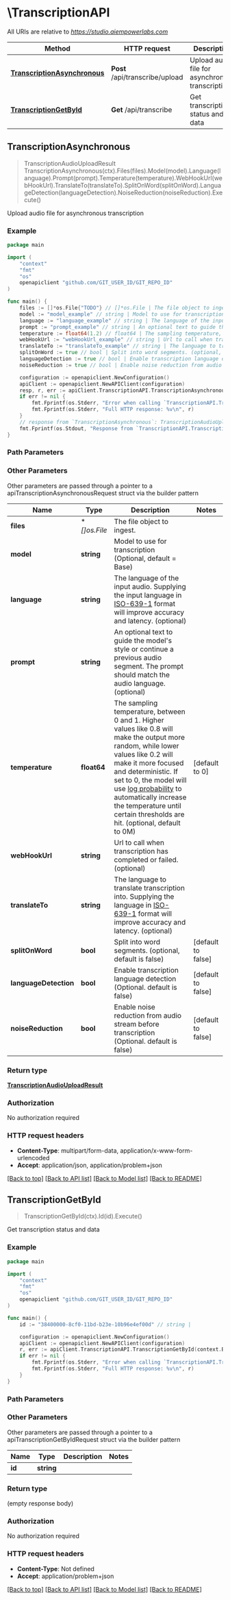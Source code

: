 # \TranscriptionAPI

All URIs are relative to *https://studio.aiempowerlabs.com*

Method | HTTP request | Description
------------- | ------------- | -------------
[**TranscriptionAsynchronous**](TranscriptionAPI.md#TranscriptionAsynchronous) | **Post** /api/transcribe/upload | Upload audio file for asynchronous transcription
[**TranscriptionGetById**](TranscriptionAPI.md#TranscriptionGetById) | **Get** /api/transcribe | Get transcription status and data



## TranscriptionAsynchronous

> TranscriptionAudioUploadResult TranscriptionAsynchronous(ctx).Files(files).Model(model).Language(language).Prompt(prompt).Temperature(temperature).WebHookUrl(webHookUrl).TranslateTo(translateTo).SplitOnWord(splitOnWord).LanguageDetection(languageDetection).NoiseReduction(noiseReduction).Execute()

Upload audio file for asynchronous transcription



### Example

```go
package main

import (
	"context"
	"fmt"
	"os"
	openapiclient "github.com/GIT_USER_ID/GIT_REPO_ID"
)

func main() {
	files := []*os.File{"TODO"} // []*os.File | The file object to ingest.
	model := "model_example" // string | Model to use for transcription (Optional, default = Base) (optional)
	language := "language_example" // string | The language of the input audio. Supplying the input language in [ISO-639-1](https://en.wikipedia.org/wiki/List_of_ISO_639-1_codes) format will improve accuracy and latency.  (optional) (optional)
	prompt := "prompt_example" // string | An optional text to guide the model's style or continue a previous audio segment. The prompt should match the audio language.  (optional) (optional)
	temperature := float64(1.2) // float64 | The sampling temperature, between 0 and 1. Higher values like 0.8 will make the output more random, while lower values like 0.2 will make it more focused and deterministic. If set to 0, the model will use [log probability](https://en.wikipedia.org/wiki/Log_probability) to automatically increase the temperature until certain thresholds are hit.  (optional, default to 0M) (optional) (default to 0)
	webHookUrl := "webHookUrl_example" // string | Url to call when transcription has completed or failed. (optional) (optional)
	translateTo := "translateTo_example" // string | The language to translate transcription into. Supplying the language in [ISO-639-1](https://en.wikipedia.org/wiki/List_of_ISO_639-1_codes) format will improve accuracy and latency.  (optional) (optional)
	splitOnWord := true // bool | Split into word segments. (optional, default is false) (optional) (default to false)
	languageDetection := true // bool | Enable transcription language detection (Optional. default is false) (optional) (default to false)
	noiseReduction := true // bool | Enable noise reduction from audio stream before transcription (Optional. default is false) (optional) (default to false)

	configuration := openapiclient.NewConfiguration()
	apiClient := openapiclient.NewAPIClient(configuration)
	resp, r, err := apiClient.TranscriptionAPI.TranscriptionAsynchronous(context.Background()).Files(files).Model(model).Language(language).Prompt(prompt).Temperature(temperature).WebHookUrl(webHookUrl).TranslateTo(translateTo).SplitOnWord(splitOnWord).LanguageDetection(languageDetection).NoiseReduction(noiseReduction).Execute()
	if err != nil {
		fmt.Fprintf(os.Stderr, "Error when calling `TranscriptionAPI.TranscriptionAsynchronous``: %v\n", err)
		fmt.Fprintf(os.Stderr, "Full HTTP response: %v\n", r)
	}
	// response from `TranscriptionAsynchronous`: TranscriptionAudioUploadResult
	fmt.Fprintf(os.Stdout, "Response from `TranscriptionAPI.TranscriptionAsynchronous`: %v\n", resp)
}
```

### Path Parameters



### Other Parameters

Other parameters are passed through a pointer to a apiTranscriptionAsynchronousRequest struct via the builder pattern


Name | Type | Description  | Notes
------------- | ------------- | ------------- | -------------
 **files** | **[]*os.File** | The file object to ingest. | 
 **model** | **string** | Model to use for transcription (Optional, default &#x3D; Base) | 
 **language** | **string** | The language of the input audio. Supplying the input language in [ISO-639-1](https://en.wikipedia.org/wiki/List_of_ISO_639-1_codes) format will improve accuracy and latency.  (optional) | 
 **prompt** | **string** | An optional text to guide the model&#39;s style or continue a previous audio segment. The prompt should match the audio language.  (optional) | 
 **temperature** | **float64** | The sampling temperature, between 0 and 1. Higher values like 0.8 will make the output more random, while lower values like 0.2 will make it more focused and deterministic. If set to 0, the model will use [log probability](https://en.wikipedia.org/wiki/Log_probability) to automatically increase the temperature until certain thresholds are hit.  (optional, default to 0M) | [default to 0]
 **webHookUrl** | **string** | Url to call when transcription has completed or failed. (optional) | 
 **translateTo** | **string** | The language to translate transcription into. Supplying the language in [ISO-639-1](https://en.wikipedia.org/wiki/List_of_ISO_639-1_codes) format will improve accuracy and latency.  (optional) | 
 **splitOnWord** | **bool** | Split into word segments. (optional, default is false) | [default to false]
 **languageDetection** | **bool** | Enable transcription language detection (Optional. default is false) | [default to false]
 **noiseReduction** | **bool** | Enable noise reduction from audio stream before transcription (Optional. default is false) | [default to false]

### Return type

[**TranscriptionAudioUploadResult**](TranscriptionAudioUploadResult.md)

### Authorization

No authorization required

### HTTP request headers

- **Content-Type**: multipart/form-data, application/x-www-form-urlencoded
- **Accept**: application/json, application/problem+json

[[Back to top]](#) [[Back to API list]](../README.md#documentation-for-api-endpoints)
[[Back to Model list]](../README.md#documentation-for-models)
[[Back to README]](../README.md)


## TranscriptionGetById

> TranscriptionGetById(ctx).Id(id).Execute()

Get transcription status and data



### Example

```go
package main

import (
	"context"
	"fmt"
	"os"
	openapiclient "github.com/GIT_USER_ID/GIT_REPO_ID"
)

func main() {
	id := "38400000-8cf0-11bd-b23e-10b96e4ef00d" // string | 

	configuration := openapiclient.NewConfiguration()
	apiClient := openapiclient.NewAPIClient(configuration)
	r, err := apiClient.TranscriptionAPI.TranscriptionGetById(context.Background()).Id(id).Execute()
	if err != nil {
		fmt.Fprintf(os.Stderr, "Error when calling `TranscriptionAPI.TranscriptionGetById``: %v\n", err)
		fmt.Fprintf(os.Stderr, "Full HTTP response: %v\n", r)
	}
}
```

### Path Parameters



### Other Parameters

Other parameters are passed through a pointer to a apiTranscriptionGetByIdRequest struct via the builder pattern


Name | Type | Description  | Notes
------------- | ------------- | ------------- | -------------
 **id** | **string** |  | 

### Return type

 (empty response body)

### Authorization

No authorization required

### HTTP request headers

- **Content-Type**: Not defined
- **Accept**: application/problem+json

[[Back to top]](#) [[Back to API list]](../README.md#documentation-for-api-endpoints)
[[Back to Model list]](../README.md#documentation-for-models)
[[Back to README]](../README.md)

